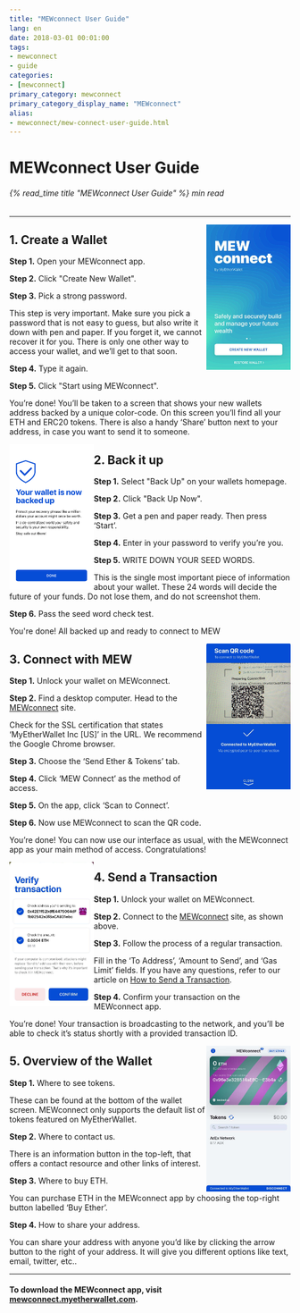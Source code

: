 ```yaml
---
title: "MEWconnect User Guide"
lang: en
date: 2018-03-01 00:01:00
tags:
- mewconnect
- guide
categories:
- [mewconnect]
primary_category: mewconnect
primary_category_display_name: "MEWconnect"
alias:
- mewconnect/mew-connect-user-guide.html
---
```


# __MEWconnect User Guide__
###### {% read_time title "MEWconnect User Guide" %} min read
***


<img class="image-right" src="/images/posts/mewconnect/CreateMC.jpg" align="right" width="30%">

## __1. Create a Wallet__
**Step 1.** Open your MEWconnect app.

**Step 2.** Click "Create New Wallet".

**Step 3.** Pick a strong password.

This step is very important. Make sure you pick a password that is not easy to guess, but also write it down with pen and paper. If you forget it, we cannot recover it for you. There is only one other way 
to access your wallet, and we’ll get to that soon.

**Step 4.** Type it again.

**Step 5.** Click "Start using MEWconnect".

You’re done! You’ll be taken to a screen that shows your new wallets address backed by a unique color-code. On this screen you’ll find all your ETH and ERC20 tokens. There is also a handy ‘Share’ button next to your address, in case you want to send it to someone. 
<br />


<img class="image-left" src="/images/posts/mewconnect/BackupMC.png" align="left" width="30%">

## __2. Back it up__
**Step 1.** Select "Back Up" on your wallets homepage.

**Step 2.** Click "Back Up Now".

**Step 3.** Get a pen and paper ready. Then press ‘Start’.

**Step 4.** Enter in your password to verify you’re you.

**Step 5.** WRITE DOWN YOUR SEED WORDS.

This is the single most important piece of information about your wallet. These 24 words will decide the future of your funds. Do not lose them, and do not screenshot them.

**Step 6.**  Pass the seed word check test.

You're done! All backed up and ready to connect to MEW
<br />


<img class="image-right" src="/images/posts/mewconnect/ScanQRMC.jpg" align="right" width="30%">

## __3. Connect with MEW__
**Step 1.** Unlock your wallet on MEWconnect.

**Step 2.** Find a desktop computer. Head to the [MEWconnect][mewconnect] site.

Check for the SSL certification that states ‘MyEtherWallet Inc [US]’ in   the URL. We recommend the Google Chrome browser.

**Step 3.** Choose the ‘Send Ether & Tokens’ tab.

**Step 4.** Click ‘MEW Connect’ as the method of access.

**Step 5.** On the app, click ‘Scan to Connect’.

**Step 6.** Now use MEWconnect to scan the QR code.

You’re done! You can now use our interface as usual, with the MEWconnect app as your main method of access. Congratulations!
<br />


<img class="image-left" src="/images/posts/mewconnect/TransferMC.jpg" align="left" width="30%">

## __4. Send a Transaction__
**Step 1.**  Unlock your wallet on MEWconnect.

**Step 2.**  Connect to the [MEWconnect][mewconnect] site, as shown above.

**Step 3.**  Follow the process of a regular transaction.

Fill in the ‘To Address’, ‘Amount to Send’, and ‘Gas Limit’ fields. If you have any questions, refer to our article on [How to Send a Transaction][sendaTX].

**Step 4.**  Confirm your transaction on the MEWconnect app.

You’re done! Your transaction is broadcasting to the network, and you’ll be able to check it’s status shortly with a provided transaction ID.
<br />


<img class="image-right" src="/images/posts/mewconnect/OverviewMC.jpg" align="right" width="30%">

## __5. Overview of the Wallet__
**Step 1.**  Where to see tokens.

These can be found at the bottom of the wallet screen. MEWconnect only supports the default list of tokens featured on MyEtherWallet.

**Step 2.**  Where to contact us.

There is an information button in the top-left, that offers a contact  resource and other links of interest.

**Step 3.**  Where to buy ETH.

You can purchase ETH in the MEWconnect app by choosing the top-right button labelled ‘Buy Ether’.

**Step 4.**  How to share your address.

You can share your address with anyone you’d like by clicking the arrow button to the right of your address. It will give you different options like text, email, twitter, etc..
<br />


***

#### To download the MEWconnect app, visit [mewconnect.myetherwallet.com][mewconnect].

[mewconnect]: https://mewconnect.myetherwallet.com/#/
[sendaTX]: /posts/transactions/how-to-send-a-transaction/